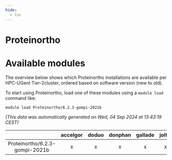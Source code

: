 ```yaml
---
hide:
  - toc
---
```


Proteinortho
============

# Available modules


The overview below shows which Proteinortho installations are available per HPC-UGent Tier-2cluster, ordered based on software version (new to old).

To start using Proteinortho, load one of these modules using a `module load` command like:

```shell
module load Proteinortho/6.2.3-gompi-2021b
```

*(This data was automatically generated on Wed, 04 Sep 2024 at 13:43:19 CEST)*  

| |accelgor|doduo|donphan|gallade|joltik|shinx|skitty|
| :---: | :---: | :---: | :---: | :---: | :---: | :---: | :---: |
|Proteinortho/6.2.3-gompi-2021b|x|x|x|x|x|-|x|
